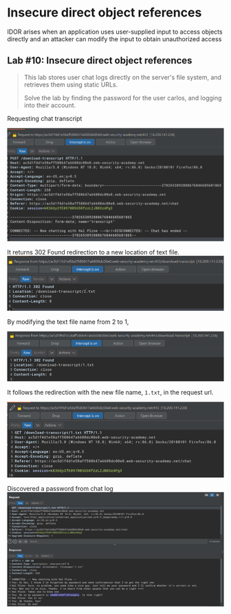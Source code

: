 # Insecure direct object references

IDOR arises when an application uses user-supplied input to access objects directly and an attacker can modify the input to obtain unauthorized access

## Lab #10: Insecure direct object references

> This lab stores user chat logs directly on the server's file system, and retrieves them using static URLs.
>
> Solve the lab by finding the password for the user carlos, and logging into their account. 

Requesting chat transcript

![2eb5446de8cb94e50eb7ed864f37f5da.png](_resources/1e7de69dbec64ff591d34990a19ae166.png)

It returns 302 Found redirection to a new location of text file.
![1f85d353e1f0723b1a65f50b86308971.png](_resources/c9be1a7f0bd34744b64440b32615ce43.png)

By modifying the text file name from 2 to 1,

![bf68c78d5e382c65418590e89d26e5fd.png](_resources/bda1f9b85f264cde8c74d01b19ab8755.png)

It follows the redirection with the new file name, `1.txt`, in the request url.
 
![0ce1495128a0f015e45dd483a6f921c8.png](_resources/20122c123e9b4d6eb18763d5cf367f25.png)

Discovered a password from chat log 
![3d3e503ede3e8e331a58ce4d1a27f28e.png](_resources/2b5c2a8618844403a4147fc62713a5b7.png)